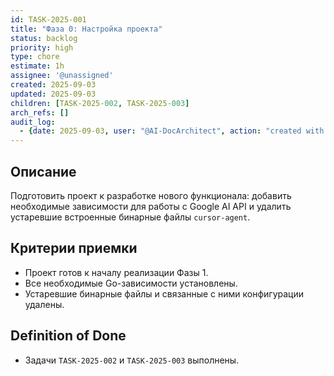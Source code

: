```yaml
---
id: TASK-2025-001
title: "Фаза 0: Настройка проекта"
status: backlog
priority: high
type: chore
estimate: 1h
assignee: '@unassigned'
created: 2025-09-03
updated: 2025-09-03
children: [TASK-2025-002, TASK-2025-003]
arch_refs: []
audit_log:
  - {date: 2025-09-03, user: "@AI-DocArchitect", action: "created with status backlog"}
---
```

## Описание
Подготовить проект к разработке нового функционала: добавить необходимые зависимости для работы с Google AI API и удалить устаревшие встроенные бинарные файлы `cursor-agent`.

## Критерии приемки
- Проект готов к началу реализации Фазы 1.
- Все необходимые Go-зависимости установлены.
- Устаревшие бинарные файлы и связанные с ними конфигурации удалены.

## Definition of Done
- Задачи `TASK-2025-002` и `TASK-2025-003` выполнены.

